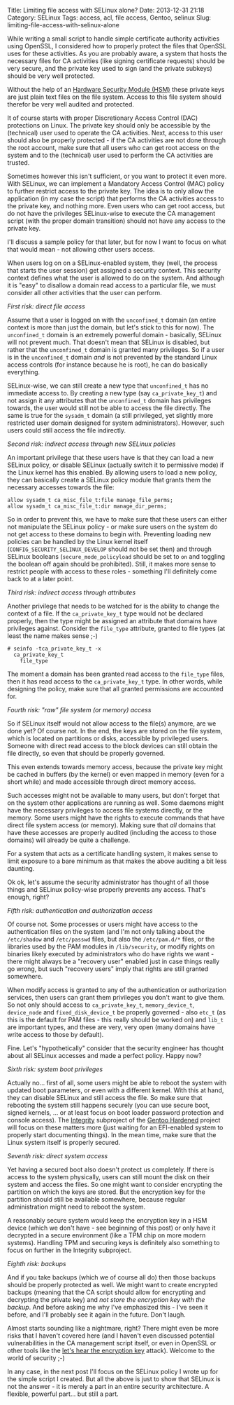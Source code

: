Title: Limiting file access with SELinux alone?
Date: 2013-12-31 21:18
Category: SELinux
Tags: access, acl, file access, Gentoo, selinux
Slug: limiting-file-access-with-selinux-alone

While writing a small script to handle simple certificate authority
activities using OpenSSL, I considered how to properly protect the files
that OpenSSL uses for these activities. As you are probably aware, a
system that hosts the necessary files for CA activities (like signing
certificate requests) should be very secure, and the private key used to
sign (and the private subkeys) should be very well protected.

Without the help of an [Hardware Security Module
(HSM)](https://en.wikipedia.org/wiki/Hardware_security_module) these
private keys are just plain text files on the file system. Access to
this file system should therefor be very well audited and protected.

It of course starts with proper Discretionary Access Control (DAC)
protections on Linux. The private key should only be accessible by the
(technical) user used to operate the CA activities. Next, access to this
user should also be properly protected - if the CA activities are not
done through the root account, make sure that all users who can get root
access on the system and to the (technical) user used to perform the CA
activities are trusted.

Sometimes however this isn't sufficient, or you want to protect it even
more. With SELinux, we can implement a Mandatory Access Control (MAC)
policy to further restrict access to the private key. The idea is to
only allow the application (in my case the script) that performs the CA
activities access to the private key, and nothing more. Even users who
can get root access, but do not have the privileges SELinux-wise to
execute the CA management script (with the proper domain transition)
should not have any access to the private key.

I'll discuss a sample policy for that later, but for now I want to focus
on what that would mean - not allowing other users access.

When users log on on a SELinux-enabled system, they (well, the process
that starts the user session) get assigned a security context. This
security context defines what the user is allowed to do on the system.
And although it is "easy" to disallow a domain read access to a
particular file, we must consider all other activities that the user can
perform.

*First risk: direct file access*

Assume that a user is logged on with the `unconfined_t` domain (an
entire context is more than just the domain, but let's stick to this for
now). The `unconfined_t` domain is an extremely powerful domain -
basically, SELinux will not prevent much. That doesn't mean that SELinux
is disabled, but rather that the `unconfined_t` domain is granted many
privileges. So if a user is in the `unconfined_t` domain *and* is not
prevented by the standard Linux access controls (for instance because he
is root), he can do basically everything.

SELinux-wise, we can still create a new type that `unconfined_t` has no
immediate access to. By creating a new type (say `ca_private_key_t`) and
not assign it any attributes that the `unconfined_t` domain has
privileges towards, the user would still not be able to access the file
directly. The same is true for the `sysadm_t` domain (a still
privileged, yet slightly more restricted user domain designed for system
administrators). However, such users could still access the file
indirectly.

*Second risk: indirect access through new SELinux policies*

An important privilege that these users have is that they can load a new
SELinux policy, or disable SELinux (actually switch it to permissive
mode) if the Linux kernel has this enabled. By allowing users to load a
new policy, they can basically create a SELinux policy module that
grants them the necessary accesses towards the file:

``` {lang="bash"}
allow sysadm_t ca_misc_file_t:file manage_file_perms;
allow sysadm_t ca_misc_file_t:dir manage_dir_perms;
```

So in order to prevent this, we have to make sure that these users can
either not manipulate the SELinux policy - or make sure users on the
system do not get access to these domains to begin with. Preventing
loading new policies can be handled by the Linux kernel itself
(`CONFIG_SECURITY_SELINUX_DEVELOP` should not be set then) and through
SELinux booleans (`secure_mode_policyload` should be set to `on` and
toggling the boolean off again should be prohibited). Still, it makes
more sense to restrict people with access to these roles - something
I'll definitely come back to at a later point.

*Third risk: indirect access through attributes*

Another privilege that needs to be watched for is the ability to change
the context of a file. If the `ca_private_key_t` type would not be
declared properly, then the type might be assigned an attribute that
domains have privileges against. Consider the `file_type` attribute,
granted to file types (at least the name makes sense ;-)

``` {lang="bash"}
# seinfo -tca_private_key_t -x
  ca_private_key_t
    file_type
```

The moment a domain has been granted read access to the `file_type`
files, then it has read access to the `ca_private_key_t` type. In other
words, while designing the policy, make sure that all granted
permissions are accounted for.

*Fourth risk: "raw" file system (or memory) access*

So if SELinux itself would not allow access to the file(s) anymore, are
we done yet? Of course not. In the end, the keys are stored on the file
system, which is located on partitions or disks, accessible by
privileged users. Someone with direct read access to the block devices
can still obtain the file directly, so even that should be properly
governed.

This even extends towards memory access, because the private key might
be cached in buffers (by the kernel) or even mapped in memory (even for
a short while) and made accessible through direct memory access.

Such accesses might not be available to many users, but don't forget
that on the system other applications are running as well. Some daemons
might have the necessary privileges to access file systems directly, or
the memory. Some users might have the rights to execute commands that
have direct file system access (or memory). Making sure that *all*
domains that have these accesses are properly audited (including the
access to those domains) will already be quite a challenge.

For a system that acts as a certificate handling system, it makes sense
to limit exposure to a bare minimum as that makes the above auditing a
bit less daunting.

</p>
Ok ok, let's assume the security administrator has thought of all those
things and SELinux policy-wise properly prevents any access. That's
enough, right?

*Fifth risk: authentication and authorization access*

Of course not. Some processes or users might have access to the
authentication files on the system (and I'm not only talking about the
`/etc/shadow` and `/etc/passwd` files, but also the `/etc/pam.d/*`
files, or the libraries used by the PAM modules in `/lib/security`, or
modify rights on binaries likely executed by administrators who do have
rights we want - there might always be a "recovery user" enabled just in
case things really go wrong, but such "recovery users" imply that rights
are still granted somewhere.

When modify access is granted to any of the authentication or
authorization services, then users can grant them privileges you don't
want to give them. So not only should access to `ca_private_key_t`,
`memory_device_t`, `device_node` and `fixed_disk_device_t` be properly
governed - also `etc_t` (as this is the default for PAM files - this
really should be worked on) and `lib_t` are important types, and these
are very, very open (many domains have write access to those by
default).

Fine. Let's "hypothetically" consider that the security engineer has
thought about all SELinux accesses and made a perfect policy. Happy now?

*Sixth risk: system boot privileges*

Actually no... first of all, some users might be able to reboot the
system with updated boot parameters, or even with a different kernel.
With this at hand, they can disable SELinux and still access the file.
So make sure that rebooting the system still happens securely (you can
use secure boot, signed kernels, ... or at least focus on boot loader
password protection and console access). The
[Integrity](https://wiki.gentoo.org/wiki/Project:Integrity) subproject
of the [Gentoo Hardened](https://wiki.gentoo.org/wiki/Project:Hardened)
project will focus on these matters more (just waiting for an
EFI-enabled system to properly start documenting things). In the mean
time, make sure that the Linux system itself is properly secured.

*Seventh risk: direct system access*

Yet having a secured boot also doesn't protect us completely. If there
is access to the system physically, users can still mount the disk on
their system and access the files. So one might want to consider
encrypting the partition on which the keys are stored. But the
encryption key for the partition should still be available somewhere,
because regular administration might need to reboot the system.

A reasonably secure system would keep the encryption key in a HSM device
(which we don't have - see beginning of this post) or only have it
decrypted in a secure environment (like a TPM chip on more modern
systems). Handling TPM and securing keys is definitely also something to
focus on further in the Integrity subproject.

*Eighth risk: backups*

And if you take backups (which we of course all do) then those backups
should be properly protected as well. We might want to create encrypted
backups (meaning that the CA script should allow for encrypting and
decrypting the private key) and *not store the encryption key with the
backup*. And before asking me why I've emphasized this - I've seen it
before, and I'll probably see it again in the future. Don't laugh.

Almost starts sounding like a nightmare, right? There might even be more
risks that I haven't covered here (and I haven't even discussed
potential vulnerabilities in the CA management script itself, or even in
OpenSSL or other tools like the [let's hear the encryption
key](http://it.slashdot.org/story/13/12/18/2122226/scientists-extract-rsa-key-from-gnupg-using-sound-of-cpu)
attack). Welcome to the world of security ;-)

In any case, in the next post I'll focus on the SELinux policy I wrote
up for the simple script I created. But all the above is just to show
that SELinux is not the answer - it is merely a part in an entire
security architecture. A flexible, powerful part... but still a part.
